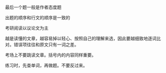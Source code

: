 最后一个题一般是作者态度题

出题的顺序和行文的顺序是一致的

考研阅读以议论文为主

越是读懂的文章，越容易掉以轻心、按照自己的理解来选，因此要越细致地逐词比对。错误项往往和原文只有一词之差。

考场上不要跳读文章。括号内的内容同样重要。

练习时，先查单词，再做题。不要反过来。